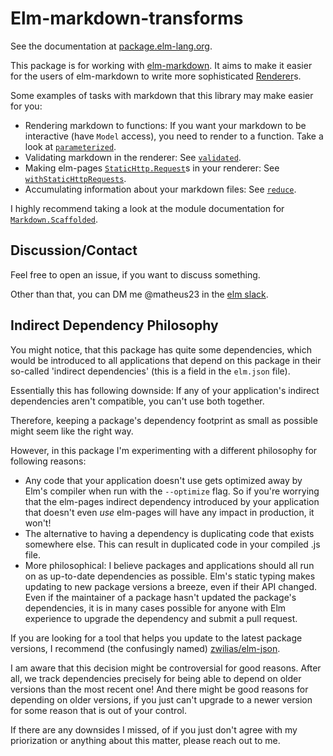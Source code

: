 # Elm-markdown-transforms

See the documentation at [package.elm-lang.org](https://package.elm-lang.org/packages/matheus23/elm-markdown-transforms/latest/).

This package is for working with [elm-markdown](https://package.elm-lang.org/packages/dillonkearns/elm-markdown/latest/). It aims to make it easier for the users of elm-markdown to write more sophisticated [Renderer](https://package.elm-lang.org/packages/dillonkearns/elm-markdown/latest/Markdown-Renderer)s.

Some examples of tasks with markdown that this library may make easier for you:

* Rendering markdown to functions: If you want your markdown to be interactive (have `Model` access), you need to render to a function. Take a look at [`parameterized`](https://package.elm-lang.org/packages/matheus23/elm-markdown-transforms/latest/Markdown-Scaffolded#parameterized).
* Validating markdown in the renderer: See [`validated`](https://package.elm-lang.org/packages/matheus23/elm-markdown-transforms/latest/Markdown-Scaffolded#validated).
* Making elm-pages [`StaticHttp.Request`](https://package.elm-lang.org/packages/dillonkearns/elm-pages/latest/Pages-StaticHttp#Request)s in your renderer: See [`withStaticHttpRequests`](https://package.elm-lang.org/packages/matheus23/elm-markdown-transforms/latest/Markdown-Scaffolded#withStaticHttpRequests).
* Accumulating information about your markdown files: See [`reduce`](https://package.elm-lang.org/packages/matheus23/elm-markdown-transforms/latest/Markdown-Scaffolded#reduce).

I highly recommend taking a look at the module documentation for [`Markdown.Scaffolded`](https://package.elm-lang.org/packages/matheus23/elm-markdown-transforms/latest/Markdown-Scaffolded).

## Discussion/Contact

Feel free to open an issue, if you want to discuss something.

Other than that, you can DM me @matheus23 in the [elm slack](https://elm-lang.org/community).

## Indirect Dependency Philosophy

You might notice, that this package has quite some dependencies, which would be introduced to all applications that depend on this package in their so-called 'indirect dependencies' (this is a field in the `elm.json` file).

Essentially this has following downside: If any of your application's indirect dependencies aren't compatible, you can't use both together.

Therefore, keeping a package's dependency footprint as small as possible might seem like the right way.

However, in this package I'm experimenting with a different philosophy for following reasons:

* Any code that your application doesn't use gets optimized away by Elm's compiler when run with the `--optimize` flag. So if you're worrying that the elm-pages indirect dependency introduced by your application that doesn't even _use_ elm-pages will have any impact in production, it won't!
* The alternative to having a dependency is duplicating code that exists somewhere else. This can result in duplicated code in your compiled .js file.
* More philosophical: I believe packages and applications should all run on as up-to-date dependencies as possible. Elm's static typing makes updating to new package versions a breeze, even if their API changed. Even if the maintainer of a package hasn't updated the package's dependencies, it is in many cases possible for anyone with Elm experience to upgrade the dependency and submit a pull request.

If you are looking for a tool that helps you update to the latest package versions, I recommend (the confusingly named) [zwilias/elm-json](https://github.com/zwilias/elm-json#readme).

I am aware that this decision might be controversial for good reasons. After all, we track dependencies precisely for being able to depend on older versions than the most recent one! And there might be good reasons for depending on older versions, if you just can't upgrade to a newer version for some reason that is out of your control.

If there are any downsides I missed, of if you just don't agree with my priorization or anything about this matter, please reach out to me.
